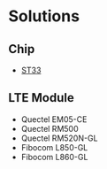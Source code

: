 # Solutions

## Chip

- [ST33](https://www.st.com/en/secure-mcus/st33-arm-core.html)

## LTE Module

- Quectel EM05-CE
- Quectel RM500
- Quectel RM520N-GL
- Fibocom L850-GL
- Fibocom L860-GL
